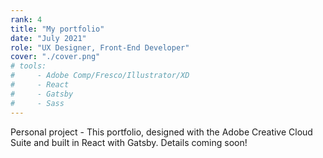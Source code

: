 ```yaml
---
rank: 4
title: "My portfolio"
date: "July 2021"
role: "UX Designer, Front-End Developer"
cover: "./cover.png"
# tools:
#     - Adobe Comp/Fresco/Illustrator/XD
#     - React
#     - Gatsby
#     - Sass
---
```


Personal project - This portfolio, designed with the Adobe Creative Cloud Suite and built in React with Gatsby. Details coming soon!
